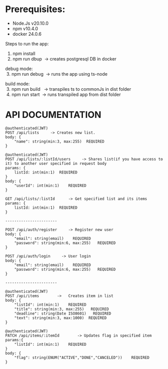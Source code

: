 # Prerequisites:

- Node.Js v20.10.0
- npm v10.4.0
- docker 24.0.6

Steps to run the app:

1. npm install
2. npm run dbup &nbsp;-> creates postgresql DB in docker

debug mode: 
<br/>&nbsp;3. npm run debug &nbsp;-> runs the app using ts-node

build mode: 
<br/>&nbsp;3. npm run build &nbsp; -> transpiles ts to commonJs in dist folder <br/>&nbsp;4. npm run start &nbsp;-> runs transpiled app from dist folder




# API DOCUMENTATION
```
@authenticated(JWT)
POST /api/lists     -> Creates new list.
body: {
    "name": string(min:3, max:255)  REQUIRED
}

@authenticated(JWT)
POST /api/lists/:listId/users     -> Shares list(if you have access to it) to another user specified in request body
params: {
    listId: int(min:1)  REQUIRED
}
body: {
    "userId": int(min:1)    REQUIRED
}

GET /api/lists/:listId      -> Get specified list and its items
params: {
    listId: int(min:1)  REQUIRED
}

-----------------------

POST /api/auth/register     -> Register new user
body: {
    "email": string(email)    REQUIRED
    "password": string(min:6, max:255)   REQUIRED
}

POST /api/auth/login     -> User login
body: {
    "email": string(email)    REQUIRED
    "password": string(min:6, max:255)   REQUIRED
}

-----------------------

@authenticated(JWT)
POST /api/items        ->   Creates item in list
body: {
    "listId": int(min:1)    REQUIRED
    "title": string(min:3, max:255)   REQUIRED
    "deadline": string(Date ISO8601)   REQUIRED
    "text": string(min:3, max:1000)  REQUIRED
}

@authenticated(JWT)
PATCH /api/items/:itemId        -> Updates flag in specified item
params:{
    "listId": int(min:1)    REQUIRED
}
body: {
    "flag": string(ENUM("ACTIVE","DONE","CANCELED"))    REQUIRED
}
```
